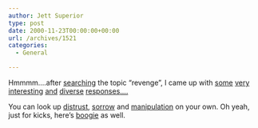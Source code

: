 ```yaml
---
author: Jett Superior
type: post
date: 2000-11-23T00:00:00+00:00
url: /archives/1521
categories:
  - General

---
```

Hmmmm&#8230;.after [searching][1] the topic &#8220;revenge&#8221;, I came up with [some][2] [very][3] [interesting][4] [and][5] [diverse][6] [responses][7][&#8230;.][8]

You can look up [distrust][9], [sorrow][10] and [manipulation][11] on your own. Oh yeah, just for kicks, here&#8217;s [boogie][12] as well.

 [1]: http://www.c4.com
 [2]: http://www.combatpress.com/revenge.htm
 [3]: http://www.riotgrrl.com/feed.htm
 [4]: http://www.ripoffrevenge.com/
 [5]: http://www.virtuallyshopping.com/cgi-local/index.cgi?http://service.bfast.com/bfast/click?bfmid=115297&siteid=6666990&bfpid=1337
 [6]: http://www.ah.dcr.state.nc.us/qar/
 [7]: http://www.revengeunlimited.com/
 [8]: http://www.revenge.co.uk/
 [9]: http://www.c4.com/return.html?SO=FASTER&ReturnTo=0&IPageFlag=1&SearchText=%22distrust%22&SearchWhat=web&NewSearch=1
 [10]: http://www.c4.com/return.html?SO=FASTER&ReturnTo=0&IPageFlag=1&SearchText=sorrow&SearchWhat=web&NewSearch=1
 [11]: http://www.c4.com/return.html?SO=FASTER&ReturnTo=0&IPageFlag=1&SearchText=manipulation&SearchWhat=web&NewSearch=1
 [12]: http://www.c4.com/return.html?SO=FASTER&ReturnTo=0&IPageFlag=1&SearchText=boogie&SearchWhat=web&NewSearch=1